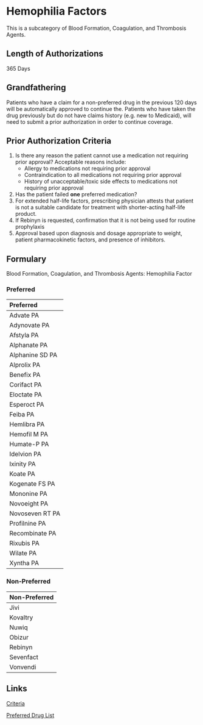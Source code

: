 # Hemophilia Factors

This is a subcategory of Blood Formation, Coagulation, and Thrombosis Agents.

## Length of Authorizations

365 Days

## Grandfathering

Patients who have a claim for a non-preferred drug in the previous 120 days will be automatically approved to continue the. Patients who have taken the drug previously but do not have claims history (e.g. new to Medicaid), will need to submit a prior authorization in order to continue coverage.

## Prior Authorization Criteria

1.  Is there any reason the patient cannot use a medication not requiring prior approval? Acceptable reasons include:
    -   Allergy to medications not requiring prior approval
    -   Contraindication to all medications not requiring prior approval
    -   History of unacceptable/toxic side effects to medications not requiring prior approval
2.  Has the patient failed **one** preferred medication?
3.  For extended half-life factors, prescribing physician attests that patient is not a suitable candidate for treatment with shorter-acting half-life product.
4.  If Rebinyn is requested, confirmation that it is not being used for routine prophylaxis
5.  Approval based upon diagnosis and dosage appropriate to weight, patient pharmacokinetic factors, and presence of inhibitors.

## Formulary

Blood Formation, Coagulation, and Thrombosis Agents: Hemophilia Factor

### Preferred

| Preferred       |
| :-------------- |
| Advate PA       |
| Adynovate PA    |
| Afstyla PA      |
| Alphanate PA    |
| Alphanine SD PA |
| Alprolix PA     |
| Benefix PA      |
| Corifact PA     |
| Eloctate PA     |
| Esperoct PA     |
| Feiba PA        |
| Hemlibra PA     |
| Hemofil M PA    |
| Humate-P PA     |
| Idelvion PA     |
| Ixinity PA      |
| Koate PA        |
| Kogenate FS PA  |
| Mononine PA     |
| Novoeight PA    |
| Novoseven RT PA |
| Profilnine PA   |
| Recombinate PA  |
| Rixubis PA      |
| Wilate PA       |
| Xyntha PA       |

### Non-Preferred

| Non-Preferred |
| :------------ |
| Jivi          |
| Kovaltry      |
| Nuwiq         |
| Obizur        |
| Rebinyn       |
| Sevenfact     |
| Vonvendi      |

## Links

[Criteria](https://pharmacy.medicaid.ohio.gov/sites/default/files/20221001_UPDL_Criteria_APPROVED.pdf#page=12)

[Preferred Drug List](https://pharmacy.medicaid.ohio.gov/sites/default/files/20221001_UPDL_APPROVED_.pdf#page=8)